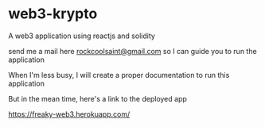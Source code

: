 # web3-krypto
A web3 application using reactjs and solidity

send me a mail here rockcoolsaint@gmail.com so I can guide you to run the application

When I'm less busy, I will create a proper documentation to run this application

But in the mean time, here's a link to the deployed app

https://freaky-web3.herokuapp.com/

